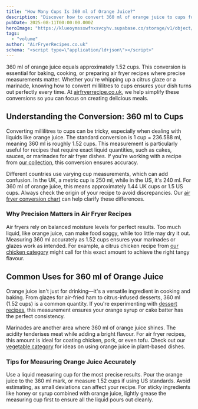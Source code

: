 ```yaml
---
title: "How Many Cups Is 360 ml of Orange Juice?"
description: "Discover how to convert 360 ml of orange juice to cups for baking, cooking, or air fryer recipes. Get precise measurements in seconds!"
pubDate: 2025-08-11T00:00:00.000Z
heroImage: "https://klueoymssxwfnxsvcyhv.supabase.co/storage/v1/object/public/md/how-many-cups-is-360-ml-of-orange-juice-fd71db04.webp"
tags:
  - "volume"
author: "AirFryerRecipes.co.uk"
schema: "<script type=\"application/ld+json\"></script>"
---
```


<p>360 ml of orange juice equals approximately 1.52 cups. This conversion is essential for baking, cooking, or preparing air fryer recipes where precise measurements matter. Whether you're whipping up a citrus glaze or a marinade, knowing how to convert millilitres to cups ensures your dish turns out perfectly every time. At <a href=https://www.airfryerrecipe.co.uk>airfryerrecipe.co.uk</a>, we help simplify these conversions so you can focus on creating delicious meals.</p>  

<h2>Understanding the Conversion: 360 ml to Cups</h2>  
<p>Converting millilitres to cups can be tricky, especially when dealing with liquids like orange juice. The standard conversion is 1 cup = 236.588 ml, meaning 360 ml is roughly 1.52 cups. This measurement is particularly useful for recipes that require exact liquid quantities, such as cakes, sauces, or marinades for air fryer dishes. If you're working with a recipe from <a href=https://www.airfryerrecipe.co.uk/recipes>our collection</a>, this conversion ensures accuracy.</p>  

<p>Different countries use varying cup measurements, which can add confusion. In the UK, a metric cup is 250 ml, while in the US, it's 240 ml. For 360 ml of orange juice, this means approximately 1.44 UK cups or 1.5 US cups. Always check the origin of your recipe to avoid discrepancies. Our <a href=https://www.airfryerrecipe.co.uk/air-fryer-conversion-chart>air fryer conversion chart</a> can help clarify these differences.</p>  

<h3>Why Precision Matters in Air Fryer Recipes</h3>  
<p>Air fryers rely on balanced moisture levels for perfect results. Too much liquid, like orange juice, can make food soggy, while too little may dry it out. Measuring 360 ml accurately as 1.52 cups ensures your marinades or glazes work as intended. For example, a citrus chicken recipe from <a href=https://www.airfryerrecipe.co.uk/recipe-category/chicken>our chicken category</a> might call for this exact amount to achieve the right tangy flavour.</p>  

<h2>Common Uses for 360 ml of Orange Juice</h2>  
<p>Orange juice isn't just for drinking—it's a versatile ingredient in cooking and baking. From glazes for air-fried ham to citrus-infused desserts, 360 ml (1.52 cups) is a common quantity. If you're experimenting with <a href=https://www.airfryerrecipe.co.uk/recipe-category/dessert>dessert recipes</a>, this measurement ensures your orange syrup or cake batter has the perfect consistency.</p>  

<p>Marinades are another area where 360 ml of orange juice shines. The acidity tenderises meat while adding a bright flavour. For air fryer recipes, this amount is ideal for coating chicken, pork, or even tofu. Check out our <a href=https://www.airfryerrecipe.co.uk/recipe-category/vegetables>vegetable category</a> for ideas on using orange juice in plant-based dishes.</p>  

<h3>Tips for Measuring Orange Juice Accurately</h3>  
<p>Use a liquid measuring cup for the most precise results. Pour the orange juice to the 360 ml mark, or measure 1.52 cups if using US standards. Avoid estimating, as small deviations can affect your recipe. For sticky ingredients like honey or syrup combined with orange juice, lightly grease the measuring cup first to ensure all the liquid pours out cleanly.</p>